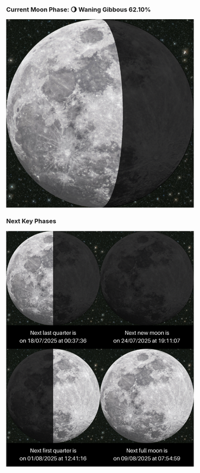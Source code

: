 ### Current Moon Phase: 🌖 Waning Gibbous 62.10%
![Moon Phase](moonphase.png)
### Next Key Phases
![Gallery](gallery.png)